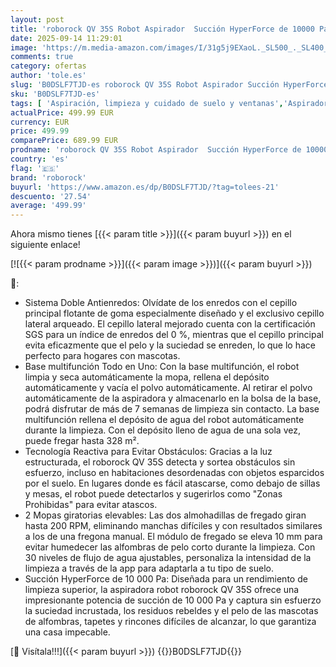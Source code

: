 ```yaml
---
layout: post
title: 'roborock QV 35S Robot Aspirador  Succión HyperForce de 10000 Pa con Base Multifuncional  Cepillos Dobles Antienredos  2 Mopas Giratorias Elevación Automática de 10 mm  Limpiar y secar Auto  Blanco'
date: 2025-09-14 11:29:01
image: 'https://m.media-amazon.com/images/I/31g5j9EXaoL._SL500_._SL400_.jpg'
comments: true
category: ofertas
author: 'tole.es'
slug: 'B0DSLF7TJD-es roborock QV 35S Robot Aspirador Succión HyperForce de...'
sku: 'B0DSLF7TJD-es'
tags: [ 'Aspiración, limpieza y cuidado de suelo y ventanas','Aspiradoras','Hogar y cocina','Robots aspiradores','roborock','🇪🇸', ]
actualPrice: 499.99 EUR
currency: EUR
price: 499.99
comparePrice: 689.99 EUR
prodname: 'roborock QV 35S Robot Aspirador  Succión HyperForce de 10000 Pa con Base Multifuncional  Cepillos Dobles Antienredos  2 Mopas Giratorias Elevación Automática de 10 mm  Limpiar y secar Auto  Blanco'
country: 'es'
flag: '🇪🇸'
brand: 'roborock'
buyurl: 'https://www.amazon.es/dp/B0DSLF7TJD/?tag=tolees-21'
descuento: '27.54'
average: '499.99'
---
```


Ahora mismo tienes [{{< param title >}}]({{< param buyurl >}}) en el siguiente enlace!

[![{{< param prodname >}}]({{< param image >}})]({{< param buyurl >}})

🔎:

- Sistema Doble Antienredos: Olvídate de los enredos con el cepillo principal flotante de goma especialmente diseñado y el exclusivo cepillo lateral arqueado. El cepillo lateral mejorado cuenta con la certificación SGS para un índice de enredos del 0 %, mientras que el cepillo principal evita eficazmente que el pelo y la suciedad se enreden, lo que lo hace perfecto para hogares con mascotas.
- Base multifunción Todo en Uno: Con la base multifunción, el robot limpia y seca automáticamente la mopa, rellena el depósito automáticamente y vacía el polvo automáticamente. Al retirar el polvo automáticamente de la aspiradora y almacenarlo en la bolsa de la base, podrá disfrutar de más de 7 semanas de limpieza sin contacto. La base multifunción rellena el depósito de agua del robot automáticamente durante la limpieza. Con el depósito lleno de agua de una sola vez, puede fregar hasta 328 m².
- Tecnología Reactiva para Evitar Obstáculos: Gracias a la luz estructurada, el roborock QV 35S detecta y sortea obstáculos sin esfuerzo, incluso en habitaciones desordenadas con objetos esparcidos por el suelo. En lugares donde es fácil atascarse, como debajo de sillas y mesas, el robot puede detectarlos y sugerirlos como "Zonas Prohibidas" para evitar atascos.
- 2 Mopas giratorias elevables: Las dos almohadillas de fregado giran hasta 200 RPM, eliminando manchas difíciles y con resultados similares a los de una fregona manual. El módulo de fregado se eleva 10 mm para evitar humedecer las alfombras de pelo corto durante la limpieza. Con 30 niveles de flujo de agua ajustables, personaliza la intensidad de la limpieza a través de la app para adaptarla a tu tipo de suelo.
- Succión HyperForce de 10 000 Pa: Diseñada para un rendimiento de limpieza superior, la aspiradora robot roborock QV 35S ofrece una impresionante potencia de succión de 10 000 Pa y captura sin esfuerzo la suciedad incrustada, los residuos rebeldes y el pelo de las mascotas de alfombras, tapetes y rincones difíciles de alcanzar, lo que garantiza una casa impecable.

[🛒 Visítala!!!]({{< param buyurl >}})
{{<world>}}B0DSLF7TJD{{</world>}}
